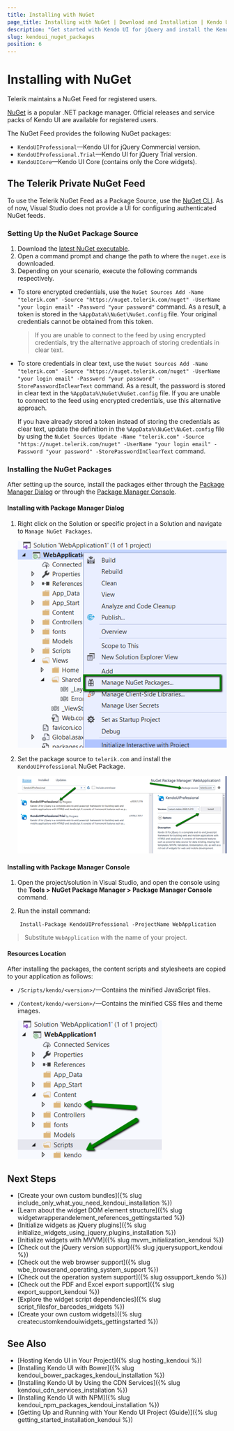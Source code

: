 ```yaml
---
title: Installing with NuGet
page_title: Installing with NuGet | Download and Installation | Kendo UI for jQuery
description: "Get started with Kendo UI for jQuery and install the Kendo UI Professional or Kendo UI Core NuGet packages."
slug: kendoui_nuget_packages
position: 6
---
```


# Installing with NuGet

Telerik maintains a NuGet Feed for registered users.

[NuGet](https://www.nuget.org) is a popular .NET package manager. Official releases and service packs of Kendo UI are available for registered users.

The NuGet Feed provides the following NuGet packages:
* `KendoUIProfessional`&mdash;Kendo UI for jQuery Commercial version.
* `KendoUIProfessional.Trial`&mdash;Kendo UI for jQuery Trial version.
* `KendoUICore`&mdash;Kendo UI Core (contains only the Core widgets).

## The Telerik Private NuGet Feed

To use the Telerik NuGet Feed as a Package Source, use the [NuGet CLI](http://docs.nuget.org/consume/Command-Line-Reference). As of now, Visual Studio does not provide a UI for configuring authenticated NuGet feeds.

### Setting Up the NuGet Package Source

1. Download the [latest NuGet executable](https://dist.nuget.org/win-x86-commandline/latest/nuget.exe).
1. Open a command prompt and change the path to where the `nuget.exe` is downloaded.
1. Depending on your scenario, execute the following commands respectively.

  * To store encrypted credentials, use the `NuGet Sources Add -Name "telerik.com" -Source "https://nuget.telerik.com/nuget" -UserName "your login email" -Password "your password"` command. As a result, a token is stored in the `%AppData%\NuGet\NuGet.config` file. Your original credentials cannot be obtained from this token.

    > If you are unable to connect to the feed by using encrypted credentials, try the alternative approach of storing credentials in clear text.

  * To store credentials in clear text, use the `NuGet Sources Add -Name "telerik.com" -Source "https://nuget.telerik.com/nuget" -UserName "your login email" -Password "your password" -StorePasswordInClearText` command. As a result, the password is stored in clear text in the `%AppData%\NuGet\NuGet.config` file. If you are unable to connect to the feed using encrypted credentials, use this alternative approach.

    If you have already stored a token instead of storing the credentials as clear text, update the definition in the `%AppData%\NuGet\NuGet.config` file by using the `NuGet Sources Update -Name "telerik.com" -Source "https://nuget.telerik.com/nuget" -UserName "your login email" -Password "your password" -StorePasswordInClearText` command.

### Installing the NuGet Packages

After setting up the source, install the packages either through the [Package Manager Dialog](#installing-with-package-manager-dialog) or through the [Package Manager Console](#installing-with-package-manager-console).

#### Installing with Package Manager Dialog

1. Right click on the Solution or specific project in a Solution and navigate to `Manage NuGet Packages`.

    ![Kendo UI resources](../../images/manage-nuget-packages.png)

1. Set the package source to `telerik.com` and install the `KendoUIProfessional` NuGet Package. 

    ![Kendo UI resources](../../images/kendo-ui-package.png) 

#### Installing with Package Manager Console

1. Open the project/solution in Visual Studio, and open the console using the **Tools > NuGet Package Manager > Package Manager Console** command.

1. Run the install command:

```
    Install-Package KendoUIProfessional -ProjectName WebApplication
```

> Substitute `WebApplication` with the name of your project.

#### Resources Location

After installing the packages, the content scripts and stylesheets are copied to your application as follows:
* `/Scripts/kendo/<version>/`&mdash;Contains the minified JavaScript files.
* `/Content/kendo/<version>/`&mdash;Contains the minified CSS files and theme images.

    ![Kendo UI resources](../../images/kendo-folder-structure.png)

## Next Steps

* [Create your own custom bundles]({% slug include_only_what_you_need_kendoui_installation %})
* [Learn about the widget DOM element structure]({% slug widgetwrapperandelement_references_gettingstarted %})
* [Initialize widgets as jQuery plugins]({% slug initialize_widgets_using_jquery_plugins_installation %})
* [Initialize widgets with MVVM]({% slug mvvm_initialization_kendoui %})
* [Check out the jQuery version support]({% slug jquerysupport_kendoui %})
* [Check out the web browser support]({% slug wbe_browserand_operating_system_support %})
* [Check out the operation system support]({% slug ossupport_kendo %})
* [Check out the PDF and Excel export support]({% slug export_support_kendoui %})
* [Explore the widget script dependencies]({% slug script_filesfor_barcodes_widgets %})
* [Create your own custom widgets]({% slug createcustomkendouiwidgets_gettingstarted %})

## See Also

* [Hosting Kendo UI in Your Project]({% slug hosting_kendoui %})
* [Installing Kendo UI with Bower]({% slug kendoui_bower_packages_kendoui_installation %})
* [Installing Kendo UI by Using the CDN Services]({% slug kendoui_cdn_services_installation %})
* [Installing Kendo UI with NPM]({% slug kendoui_npm_packages_kendoui_installation %})
* [Getting Up and Running with Your Kendo UI Project (Guide)]({% slug getting_started_installation_kendoui %})
